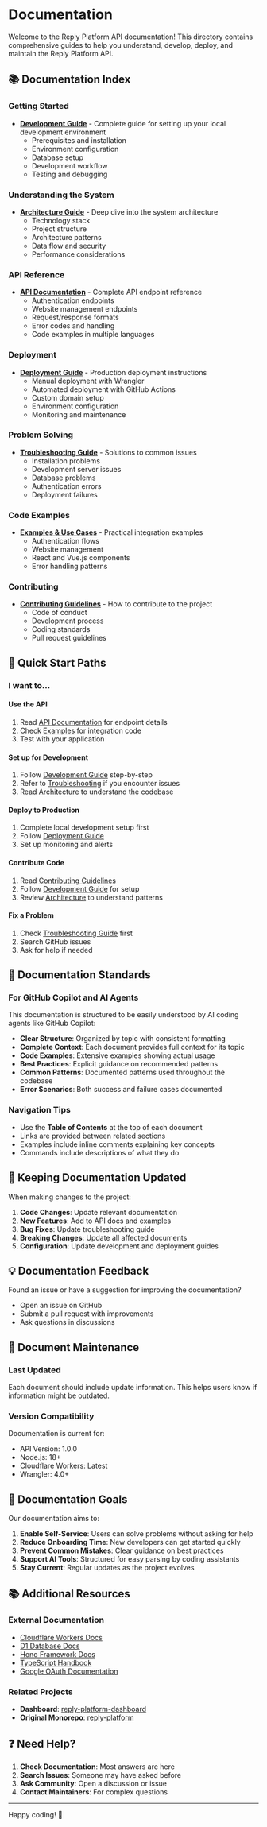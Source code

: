 # Documentation

Welcome to the Reply Platform API documentation! This directory contains comprehensive guides to help you understand, develop, deploy, and maintain the Reply Platform API.

## 📚 Documentation Index

### Getting Started

- **[Development Guide](DEVELOPMENT.md)** - Complete guide for setting up your local development environment
  - Prerequisites and installation
  - Environment configuration
  - Database setup
  - Development workflow
  - Testing and debugging

### Understanding the System

- **[Architecture Guide](ARCHITECTURE.md)** - Deep dive into the system architecture
  - Technology stack
  - Project structure
  - Architecture patterns
  - Data flow and security
  - Performance considerations

### API Reference

- **[API Documentation](API.md)** - Complete API endpoint reference
  - Authentication endpoints
  - Website management endpoints
  - Request/response formats
  - Error codes and handling
  - Code examples in multiple languages

### Deployment

- **[Deployment Guide](DEPLOYMENT.md)** - Production deployment instructions
  - Manual deployment with Wrangler
  - Automated deployment with GitHub Actions
  - Custom domain setup
  - Environment configuration
  - Monitoring and maintenance

### Problem Solving

- **[Troubleshooting Guide](TROUBLESHOOTING.md)** - Solutions to common issues
  - Installation problems
  - Development server issues
  - Database problems
  - Authentication errors
  - Deployment failures

### Code Examples

- **[Examples & Use Cases](EXAMPLES.md)** - Practical integration examples
  - Authentication flows
  - Website management
  - React and Vue.js components
  - Error handling patterns

### Contributing

- **[Contributing Guidelines](../CONTRIBUTING.md)** - How to contribute to the project
  - Code of conduct
  - Development process
  - Coding standards
  - Pull request guidelines

## 🚀 Quick Start Paths

### I want to...

#### Use the API
1. Read [API Documentation](API.md) for endpoint details
2. Check [Examples](EXAMPLES.md) for integration code
3. Test with your application

#### Set up for Development
1. Follow [Development Guide](DEVELOPMENT.md) step-by-step
2. Refer to [Troubleshooting](TROUBLESHOOTING.md) if you encounter issues
3. Read [Architecture](ARCHITECTURE.md) to understand the codebase

#### Deploy to Production
1. Complete local development setup first
2. Follow [Deployment Guide](DEPLOYMENT.md)
3. Set up monitoring and alerts

#### Contribute Code
1. Read [Contributing Guidelines](../CONTRIBUTING.md)
2. Follow [Development Guide](DEVELOPMENT.md) for setup
3. Review [Architecture](ARCHITECTURE.md) to understand patterns

#### Fix a Problem
1. Check [Troubleshooting Guide](TROUBLESHOOTING.md) first
2. Search GitHub issues
3. Ask for help if needed

## 📖 Documentation Standards

### For GitHub Copilot and AI Agents

This documentation is structured to be easily understood by AI coding agents like GitHub Copilot:

- **Clear Structure**: Organized by topic with consistent formatting
- **Complete Context**: Each document provides full context for its topic
- **Code Examples**: Extensive examples showing actual usage
- **Best Practices**: Explicit guidance on recommended patterns
- **Common Patterns**: Documented patterns used throughout the codebase
- **Error Scenarios**: Both success and failure cases documented

### Navigation Tips

- Use the **Table of Contents** at the top of each document
- Links are provided between related sections
- Examples include inline comments explaining key concepts
- Commands include descriptions of what they do

## 🔄 Keeping Documentation Updated

When making changes to the project:

1. **Code Changes**: Update relevant documentation
2. **New Features**: Add to API docs and examples
3. **Bug Fixes**: Update troubleshooting guide
4. **Breaking Changes**: Update all affected documents
5. **Configuration**: Update development and deployment guides

## 💡 Documentation Feedback

Found an issue or have a suggestion for improving the documentation?

- Open an issue on GitHub
- Submit a pull request with improvements
- Ask questions in discussions

## 📝 Document Maintenance

### Last Updated
Each document should include update information. This helps users know if information might be outdated.

### Version Compatibility
Documentation is current for:
- API Version: 1.0.0
- Node.js: 18+
- Cloudflare Workers: Latest
- Wrangler: 4.0+

## 🎯 Documentation Goals

Our documentation aims to:

1. **Enable Self-Service**: Users can solve problems without asking for help
2. **Reduce Onboarding Time**: New developers can get started quickly
3. **Prevent Common Mistakes**: Clear guidance on best practices
4. **Support AI Tools**: Structured for easy parsing by coding assistants
5. **Stay Current**: Regular updates as the project evolves

## 📚 Additional Resources

### External Documentation
- [Cloudflare Workers Docs](https://developers.cloudflare.com/workers/)
- [D1 Database Docs](https://developers.cloudflare.com/d1/)
- [Hono Framework Docs](https://hono.dev/)
- [TypeScript Handbook](https://www.typescriptlang.org/docs/)
- [Google OAuth Documentation](https://developers.google.com/identity/protocols/oauth2)

### Related Projects
- **Dashboard**: [reply-platform-dashboard](https://github.com/fauzi-rachman/reply-platform-dashboard)
- **Original Monorepo**: [reply-platform](https://github.com/fauzi-rachman/reply-platform)

## ❓ Need Help?

1. **Check Documentation**: Most answers are here
2. **Search Issues**: Someone may have asked before
3. **Ask Community**: Open a discussion or issue
4. **Contact Maintainers**: For complex questions

---

Happy coding! 🎉
